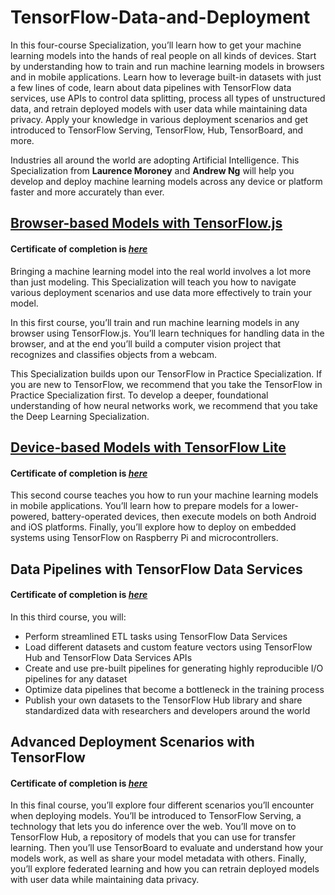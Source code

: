 # TensorFlow-Data-and-Deployment
In this four-course Specialization, you’ll learn how to get your machine learning models into the hands of real people on all kinds of devices. Start by understanding how to train and run machine learning models in browsers and in mobile applications. Learn how to leverage built-in datasets with just a few lines of code, learn about data pipelines with TensorFlow data services, use APIs to control data splitting, process all types of unstructured data, and retrain deployed models with user data while maintaining data privacy.  Apply your knowledge in various deployment scenarios and get introduced to TensorFlow Serving, TensorFlow, Hub, TensorBoard, and more. <br>

Industries all around the world are adopting Artificial Intelligence. This Specialization from **Laurence Moroney** and **Andrew Ng** will help you develop and deploy machine learning models across any device or platform faster and more accurately than ever. <br>


## [Browser-based Models with TensorFlow.js](https://github.com/indahpuspitaa17/TensorFlow-Data-and-Deployment/tree/main/1-Browser-based-Models-with-TensorFlow.js)
#### **Certificate of completion is *[here](https://www.coursera.org/account/accomplishments/verify/ESD485PCURN2)*** <br>
Bringing a machine learning model into the real world involves a lot more than just modeling. This Specialization will teach you how to navigate various deployment scenarios and use data more effectively to train your model. <br>

In this first course, you’ll train and run machine learning models in any browser using TensorFlow.js. You’ll learn techniques for handling data in the browser, and at the end you’ll build a computer vision project that recognizes and classifies objects from a webcam. <br>

This Specialization builds upon our TensorFlow in Practice Specialization. If you are new to TensorFlow, we recommend that you take the TensorFlow in Practice Specialization first. To develop a deeper, foundational understanding of how neural networks work, we recommend that you take the Deep Learning Specialization. <br>

## [Device-based Models with TensorFlow Lite](https://github.com/indahpuspitaa17/TensorFlow-Data-and-Deployment/tree/main/2-Device-based-Models-with-TensorFlow-Lite)
#### **Certificate of completion is *[here](https://www.coursera.org/account/accomplishments/verify/ESD485PCURN2)*** <br>
This second course teaches you how to run your machine learning models in mobile applications. You’ll learn how to prepare models for a lower-powered, battery-operated devices, then execute models on both Android and iOS platforms. Finally, you’ll explore how to deploy on embedded systems using TensorFlow on Raspberry Pi and microcontrollers.

## Data Pipelines with TensorFlow Data Services
#### **Certificate of completion is *[here](https://www.coursera.org/account/accomplishments/verify/ESD485PCURN2)*** <br>
In this third course, you will:
- Perform streamlined ETL tasks using TensorFlow Data Services
- Load different datasets and custom feature vectors using TensorFlow Hub and TensorFlow Data Services APIs
- Create and use pre-built pipelines for generating highly reproducible I/O pipelines for any dataset
- Optimize data pipelines that become a bottleneck in the training process
- Publish your own datasets to the TensorFlow Hub library and share standardized data with researchers and developers around the world

## Advanced Deployment Scenarios with TensorFlow
#### **Certificate of completion is *[here](https://www.coursera.org/account/accomplishments/verify/ESD485PCURN2)*** <br>
In this final course, you’ll explore four different scenarios you’ll encounter when deploying models. You’ll be introduced to TensorFlow Serving, a technology that lets you do inference over the web. You’ll move on to TensorFlow Hub, a repository of models that you can use for transfer learning. Then you’ll use TensorBoard to evaluate and understand how your models work, as well as share your model metadata with others. Finally, you’ll explore federated learning and how you can retrain deployed models with user data while maintaining data privacy.
